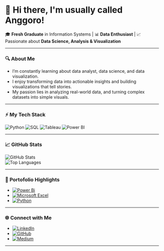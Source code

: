 # 👋 Hi there, I'm usually called Anggoro!

🎓 **Fresh Graduate** in Information Systems | 📊 **Data Enthusiast** | 📈 Passionate about **Data Science, Analysis & Visualization**

---

### 🔍 **About Me**  
-  I’m constantly learning about data analyst, data science, and data visualization.  
-  I enjoy transforming data into actionable insights and building visualizations that tell stories.  
-  My passion lies in analyzing real-world data, and turning complex datasets into simple visuals.  

---

### ⚡ **My Tech Stack**  
![Python](https://img.shields.io/badge/Python-3776AB?style=for-the-badge&logo=python&logoColor=white)
![SQL](https://img.shields.io/badge/SQL-4479A1?style=for-the-badge&logo=postgresql&logoColor=white)
![Tableau](https://img.shields.io/badge/Tableau-E97627?style=for-the-badge&logo=tableau&logoColor=white)
![Power BI](https://img.shields.io/badge/PowerBI-F2C811?style=for-the-badge&logo=powerbi&logoColor=black)

---

### 📈 **GitHub Stats**  
![GitHub Stats](https://github-readme-stats.vercel.app/api?username=Angdp3&show_icons=true&theme=radical)  
![Top Languages](https://github-readme-stats.vercel.app/api/top-langs/?username=Angdp3&layout=compact&theme=radical)  

---

### 🌟 **Portofolio Highlights**  
- [![Power Bi](https://img.shields.io/badge/power_bi-F2C811?style=for-the-badge&logo=powerbi&logoColor=black)](https://github.com/Angdp3/Power_BI_Dashboard)
- [![Microsoft Excel](https://img.shields.io/badge/Microsoft_Excel-217346?style=for-the-badge&logo=microsoft-excel&logoColor=white)](https://github.com/Angdp3/Excel_DataAnalyst)
- [![Python](https://img.shields.io/badge/python-3670A0?style=for-the-badge&logo=python&logoColor=ffdd54)](https://github.com/Angdp3/Machine_Learning)

---

### 🌐 **Connect with Me**  
- [![LinkedIn](https://img.shields.io/badge/LinkedIn-0077B5?style=for-the-badge&logo=linkedin&logoColor=white)](https://www.linkedin.com/in/Angdp3)  
- [![GitHub](https://img.shields.io/badge/GitHub-100000?style=for-the-badge&logo=github&logoColor=white)](https://github.com/Angdp3)
- [![Medium](https://img.shields.io/badge/Medium-12100E?style=for-the-badge&logo=medium&logoColor=white)](https://medium.com/@Angdp3)  
---


<!--
**Angdp3/Angdp3** is a ✨ _special_ ✨ repository because its `README.md` (this file) appears on your GitHub profile.

Here are some ideas to get you started:
- 🌐 I'm also interested in integrating technology into my business of **durian and longan seed cultivation**.
- 🔭 I’m currently working on ...
- 🌱 I’m currently learning ...
- 👯 I’m looking to collaborate on ...
- 🤔 I’m looking for help with ...
- 💬 Ask me about ...
- 📫 How to reach me: ...
- 😄 Pronouns: ...
- ⚡ Fun fact: ...
-->

